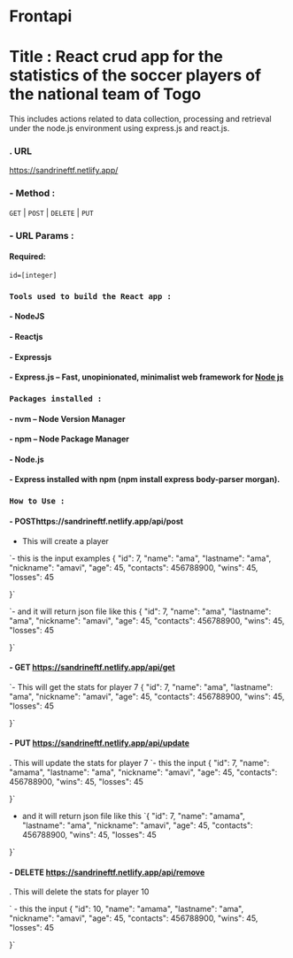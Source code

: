 # Frontapi
# Title : React crud app for the statistics of the soccer players of the national team of Togo

This includes actions related to data collection, processing and retrieval under the node.js environment using express.js and react.js.



### . URL


   https://sandrineftf.netlify.app/


### - Method :

<The request type>

`GET` | `POST` | `DELETE` | `PUT`

### - URL Params :

#### Required:

`id=[integer]`

 ### `Tools used to build the React app :`

####  - NodeJS
####  - Reactjs
####  - Expressjs

 ####  - Express.js – Fast, unopinionated, minimalist web framework for [Node js](https://nodejs.org/en/)
 
 ### `Packages installed :`
 
#### - nvm – Node Version Manager
#### - npm – Node Package Manager
#### - Node.js
#### - Express installed with npm (npm install express body-parser morgan).

 ### `How to Use :`
 
 #### - POSThttps://sandrineftf.netlify.app/api/post
 
 - This will create a player

 `- this is the input examples
  {
    "id": 7,
    "name": "ama",
    "lastname": "ama",
    "nickname": "amavi",
    "age": 45,
    "contacts": 456788900,
    "wins": 45,
    "losses": 45
    
  }`
 
`- and it will return json file like this
  {
    "id": 7,
    "name": "ama",
    "lastname": "ama",
    "nickname": "amavi",
    "age": 45,
    "contacts": 456788900,
    "wins": 45,
    "losses": 45
    
  }`


#### - GET https://sandrineftf.netlify.app/api/get

 `- This will get the stats for player 7
 {
    "id": 7,
    "name": "ama",
    "lastname": "ama",
    "nickname": "amavi",
    "age": 45,
    "contacts": 456788900,
    "wins": 45,
    "losses": 45
    
  }`
 #### - PUT https://sandrineftf.netlify.app/api/update
 
 . This will update the stats for player 7
 `- this the input 
 {
    "id": 7,
    "name": "amama",
    "lastname": "ama",
    "nickname": "amavi",
    "age": 45,
    "contacts": 456788900,
    "wins": 45,
    "losses": 45
    
  }`
  
  
 - and it will return json file like this
`{
    "id": 7,
    "name": "amama",
    "lastname": "ama",
    "nickname": "amavi",
    "age": 45,
    "contacts": 456788900,
    "wins": 45,
    "losses": 45
    
  }`
  
  #### - DELETE https://sandrineftf.netlify.app/api/remove
  . This will delete the stats for player 10
  
  ` - this the input 
 {
    "id": 10,
    "name": "amama",
    "lastname": "ama",
    "nickname": "amavi",
    "age": 45,
    "contacts": 456788900,
    "wins": 45,
    "losses": 45
    
  }`
